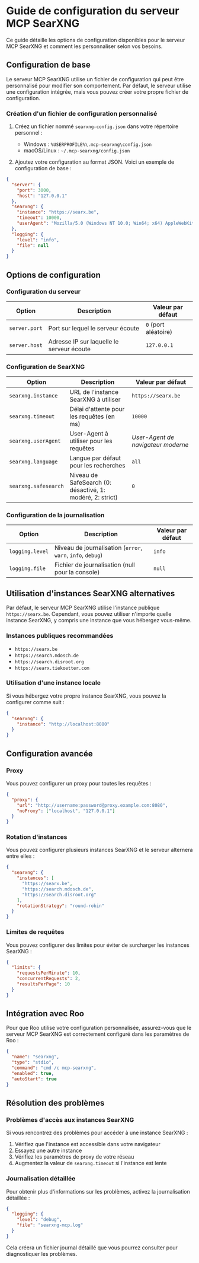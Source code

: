 # Guide de configuration du serveur MCP SearXNG

Ce guide détaille les options de configuration disponibles pour le serveur MCP SearXNG et comment les personnaliser selon vos besoins.

## Configuration de base

Le serveur MCP SearXNG utilise un fichier de configuration qui peut être personnalisé pour modifier son comportement. Par défaut, le serveur utilise une configuration intégrée, mais vous pouvez créer votre propre fichier de configuration.

### Création d'un fichier de configuration personnalisé

1. Créez un fichier nommé `searxng-config.json` dans votre répertoire personnel :
   - Windows : `%USERPROFILE%\.mcp-searxng\config.json`
   - macOS/Linux : `~/.mcp-searxng/config.json`

2. Ajoutez votre configuration au format JSON. Voici un exemple de configuration de base :

```json
{
  "server": {
    "port": 3000,
    "host": "127.0.0.1"
  },
  "searxng": {
    "instance": "https://searx.be",
    "timeout": 10000,
    "userAgent": "Mozilla/5.0 (Windows NT 10.0; Win64; x64) AppleWebKit/537.36 (KHTML, like Gecko) Chrome/91.0.4472.124 Safari/537.36"
  },
  "logging": {
    "level": "info",
    "file": null
  }
}
```

## Options de configuration

### Configuration du serveur

| Option | Description | Valeur par défaut |
|--------|-------------|-------------------|
| `server.port` | Port sur lequel le serveur écoute | `0` (port aléatoire) |
| `server.host` | Adresse IP sur laquelle le serveur écoute | `127.0.0.1` |

### Configuration de SearXNG

| Option | Description | Valeur par défaut |
|--------|-------------|-------------------|
| `searxng.instance` | URL de l'instance SearXNG à utiliser | `https://searx.be` |
| `searxng.timeout` | Délai d'attente pour les requêtes (en ms) | `10000` |
| `searxng.userAgent` | User-Agent à utiliser pour les requêtes | *User-Agent de navigateur moderne* |
| `searxng.language` | Langue par défaut pour les recherches | `all` |
| `searxng.safesearch` | Niveau de SafeSearch (0: désactivé, 1: modéré, 2: strict) | `0` |

### Configuration de la journalisation

| Option | Description | Valeur par défaut |
|--------|-------------|-------------------|
| `logging.level` | Niveau de journalisation (`error`, `warn`, `info`, `debug`) | `info` |
| `logging.file` | Fichier de journalisation (null pour la console) | `null` |

## Utilisation d'instances SearXNG alternatives

Par défaut, le serveur MCP SearXNG utilise l'instance publique `https://searx.be`. Cependant, vous pouvez utiliser n'importe quelle instance SearXNG, y compris une instance que vous hébergez vous-même.

### Instances publiques recommandées

- `https://searx.be`
- `https://search.mdosch.de`
- `https://search.disroot.org`
- `https://searx.tiekoetter.com`

### Utilisation d'une instance locale

Si vous hébergez votre propre instance SearXNG, vous pouvez la configurer comme suit :

```json
{
  "searxng": {
    "instance": "http://localhost:8080"
  }
}
```

## Configuration avancée

### Proxy

Vous pouvez configurer un proxy pour toutes les requêtes :

```json
{
  "proxy": {
    "url": "http://username:password@proxy.example.com:8080",
    "noProxy": ["localhost", "127.0.0.1"]
  }
}
```

### Rotation d'instances

Vous pouvez configurer plusieurs instances SearXNG et le serveur alternera entre elles :

```json
{
  "searxng": {
    "instances": [
      "https://searx.be",
      "https://search.mdosch.de",
      "https://search.disroot.org"
    ],
    "rotationStrategy": "round-robin"
  }
}
```

### Limites de requêtes

Vous pouvez configurer des limites pour éviter de surcharger les instances SearXNG :

```json
{
  "limits": {
    "requestsPerMinute": 10,
    "concurrentRequests": 2,
    "resultsPerPage": 10
  }
}
```

## Intégration avec Roo

Pour que Roo utilise votre configuration personnalisée, assurez-vous que le serveur MCP SearXNG est correctement configuré dans les paramètres de Roo :

```json
{
  "name": "searxng",
  "type": "stdio",
  "command": "cmd /c mcp-searxng",
  "enabled": true,
  "autoStart": true
}
```

## Résolution des problèmes

### Problèmes d'accès aux instances SearXNG

Si vous rencontrez des problèmes pour accéder à une instance SearXNG :

1. Vérifiez que l'instance est accessible dans votre navigateur
2. Essayez une autre instance
3. Vérifiez les paramètres de proxy de votre réseau
4. Augmentez la valeur de `searxng.timeout` si l'instance est lente

### Journalisation détaillée

Pour obtenir plus d'informations sur les problèmes, activez la journalisation détaillée :

```json
{
  "logging": {
    "level": "debug",
    "file": "searxng-mcp.log"
  }
}
```

Cela créera un fichier journal détaillé que vous pourrez consulter pour diagnostiquer les problèmes.